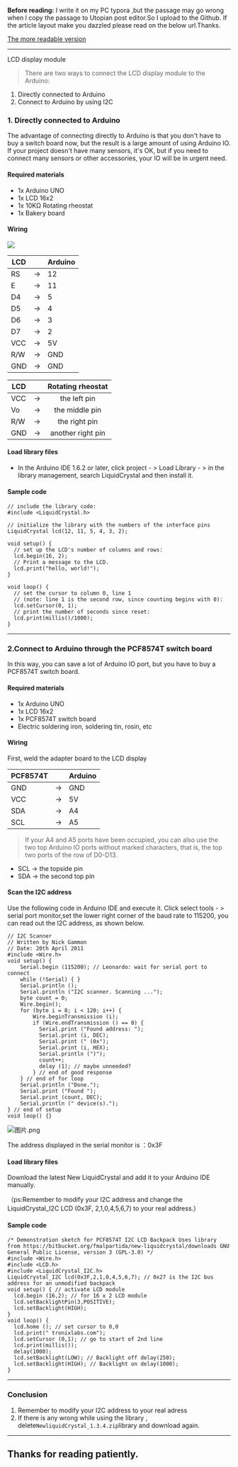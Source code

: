 **Before reading:**
I write it on my PC typora ,but  the passage may go wrong when I copy
 the passage to Utopian post editor.So I upload to the Github. If the 
article layout  make you dazzled please read on the below url.Thanks.   

[The more readable version](https://github.com/Cha0s0000/Utopian/blob/master/%5BArduino%20basics%20tutorials%5D%20use%20LCD%201602%20display%20module.md)

---

LCD display module      

> There are two ways to connect the LCD display module to the Arduino:

1. Directly connected to Arduino
2. Connect to Arduino by using I2C

### 1. Directly connected to Arduino

The advantage of connecting directly to Arduino is that you don't have to buy a switch board now, but the result is a large amount of using  Arduino IO. If your project doesn't have many sensors, it's OK, but if you need to connect many sensors or other accessories, your IO will be in urgent need.

#### Required materials

- 1x Arduino UNO
- 1x LCD 16x2
- 1x 10KΩ Rotating rheostat
- 1x Bakery board

#### Wiring 

![](https://steemitimages.com/DQmPQAKqXz3ij63z63NX4AErJ2L8XeAeWGyUWgGDYGMMEMR/%E5%9B%BE%E7%89%87.png)



| LCD  |      | Arduino |
| ---- | ---- | ------- |
| RS   | ->   | 12      |
| E    | ->   | 11      |
| D4   | ->   | 5       |
| D5   | ->   | 4       |
| D6   | ->   | 3       |
| D7   | ->   | 2       |
| VCC  | ->   | 5V      |
| R/W  | ->   | GND     |
| GND  | ->   | GND     |

| LCD  |      | Rotating rheostat |
| ---- | ---- | :---------------: |
| VCC  | ->   |   the left pin    |
| Vo   | ->   |  the middle pin   |
| R/W  | ->   |   the right pin   |
| GND  | ->   | another right pin |

#### Load library files

- In the Arduino IDE 1.6.2 or later, click project - > Load Library - > in the library management, search LiquidCrystal and then install it.

#### Sample code

```
// include the library code:
#include <LiquidCrystal.h>

// initialize the library with the numbers of the interface pins
LiquidCrystal lcd(12, 11, 5, 4, 3, 2);

void setup() {
  // set up the LCD's number of columns and rows: 
  lcd.begin(16, 2);
  // Print a message to the LCD.
  lcd.print("hello, world!");
}

void loop() {
  // set the cursor to column 0, line 1
  // (note: line 1 is the second row, since counting begins with 0):
  lcd.setCursor(0, 1);
  // print the number of seconds since reset:
  lcd.print(millis()/1000);
}

```



------

### 2.Connect to Arduino through the PCF8574T switch board      

In this way, you can save a lot of Arduino IO port, but  you have to buy a PCF8574T switch board.



#### Required materials

- 1x Arduino UNO
- 1x LCD 16x2
- 1x PCF8574T switch board
- Electric soldering iron, soldering tin, rosin, etc

#### Wiring 

First, weld the adapter board to the LCD display

| PCF8574T |      | Arduino |
| -------- | ---- | ------- |
| GND      | ->   | GND     |
| VCC      | ->   | 5V      |
| SDA      | ->   | A4      |
| SCL      | ->   | A5      |

> If your A4 and A5 ports have been occupied, you can also use the two top Arduino IO ports without marked characters, that is, the top two ports of the row of D0-D13.

- SCL -> the topside pin
- SDA -> the second top pin

#### Scan the I2C address

Use the following code in Arduino IDE and execute it. Click select tools - > serial port monitor,set  the lower right corner of the baud rate to 115200, you can read out the I2C address, as shown below.

```
// I2C Scanner
// Written by Nick Gammon
// Date: 20th April 2011
#include <Wire.h>
void setup() { 
    Serial.begin (115200); // Leonardo: wait for serial port to connect 
    while (!Serial) { } 
    Serial.println (); 
    Serial.println ("I2C scanner. Scanning ..."); 
    byte count = 0; 
    Wire.begin(); 
    for (byte i = 8; i < 120; i++) { 
        Wire.beginTransmission (i); 
        if (Wire.endTransmission () == 0) { 
          Serial.print ("Found address: "); 
          Serial.print (i, DEC); 
          Serial.print (" (0x"); 
          Serial.print (i, HEX); 
          Serial.println (")"); 
          count++; 
          delay (1); // maybe unneeded? 
        } // end of good response 
    } // end of for loop 
    Serial.println ("Done."); 
    Serial.print ("Found "); 
    Serial.print (count, DEC); 
    Serial.println (" device(s).");
} // end of setup
void loop() {}

```

![图片.png](https://res.cloudinary.com/hpiynhbhq/image/upload/v1516121120/v9nnnhoxvreioudn3fgp.png)

The address displayed in the serial monitor is ：0x3F

#### Load library files

Download the latest New LiquidCrystal and add it to your Arduino IDE manually.

（ps:Remember to modify your I2C address and change the LiquidCrystal_I2C LCD (0x3F, 2,1,0,4,5,6,7) to your real address.）

#### Sample code

```
/* Demonstration sketch for PCF8574T I2C LCD Backpack Uses library from https://bitbucket.org/fmalpartida/new-liquidcrystal/downloads GNU General Public License, version 3 (GPL-3.0) */ 
#include <Wire.h> 
#include <LCD.h> 
#include <LiquidCrystal_I2C.h> 
LiquidCrystal_I2C lcd(0x3F,2,1,0,4,5,6,7); // 0x27 is the I2C bus address for an unmodified backpack 
void setup() { // activate LCD module 
  lcd.begin (16,2); // for 16 x 2 LCD module 
  lcd.setBacklightPin(3,POSITIVE); 
  lcd.setBacklight(HIGH); 
} 
void loop() { 
  lcd.home (); // set cursor to 0,0 
  lcd.print(" tronixlabs.com"); 
  lcd.setCursor (0,1); // go to start of 2nd line 
  lcd.print(millis()); 
  delay(1000); 
  lcd.setBacklight(LOW); // Backlight off delay(250);        
  lcd.setBacklight(HIGH); // Backlight on delay(1000); 
}

```

---

### Conclusion

1. Remember to modify your I2C address to your real adress
2. If there is  any wrong while using the library , delete`NewliquidCrystal_1.3.4.zip`library and download again.

---

## Thanks for reading patiently.
